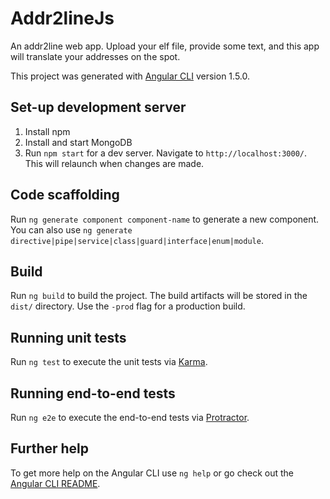 # Addr2lineJs

An addr2line web app. Upload your elf file, provide some text, and this app will translate your addresses on the spot.

This project was generated with [Angular CLI](https://github.com/angular/angular-cli) version 1.5.0.

## Set-up development server
1. Install npm
2. Install and start MongoDB
3. Run `npm start` for a dev server. Navigate to `http://localhost:3000/`. This will relaunch when changes are made.

## Code scaffolding

Run `ng generate component component-name` to generate a new component. You can also use `ng generate directive|pipe|service|class|guard|interface|enum|module`.

## Build

Run `ng build` to build the project. The build artifacts will be stored in the `dist/` directory. Use the `-prod` flag for a production build.

## Running unit tests

Run `ng test` to execute the unit tests via [Karma](https://karma-runner.github.io).

## Running end-to-end tests

Run `ng e2e` to execute the end-to-end tests via [Protractor](http://www.protractortest.org/).

## Further help

To get more help on the Angular CLI use `ng help` or go check out the [Angular CLI README](https://github.com/angular/angular-cli/blob/master/README.md).
